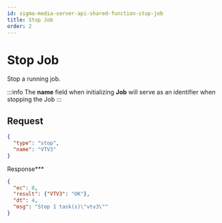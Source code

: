 ```yaml
---
id: sigma-media-server-api-shared-function-stop-job
title: Stop Job
order: 2
---
```


# Stop Job

Stop a running job.

:::info
The **name** field when initializing **Job** will serve as an identifier when stopping the Job
:::

## Request

```json
{
  "type": "stop",
  "name": "VTV3"
}
```

Response\*\*\*

```json
{
  "ec": 0,
  "result": {"VTV3": "OK"},
  "dt": 4,
  "msg": "Stop 1 task(s)\"vtv3\""
}
```
